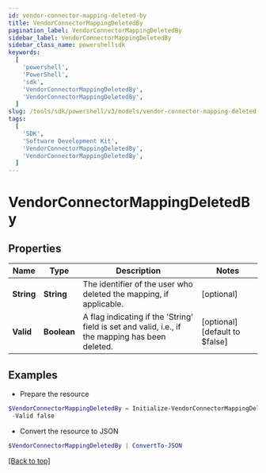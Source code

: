 ```yaml
---
id: vendor-connector-mapping-deleted-by
title: VendorConnectorMappingDeletedBy
pagination_label: VendorConnectorMappingDeletedBy
sidebar_label: VendorConnectorMappingDeletedBy
sidebar_class_name: powershellsdk
keywords:
  [
    'powershell',
    'PowerShell',
    'sdk',
    'VendorConnectorMappingDeletedBy',
    'VendorConnectorMappingDeletedBy',
  ]
slug: /tools/sdk/powershell/v3/models/vendor-connector-mapping-deleted-by
tags:
  [
    'SDK',
    'Software Development Kit',
    'VendorConnectorMappingDeletedBy',
    'VendorConnectorMappingDeletedBy',
  ]
---
```


# VendorConnectorMappingDeletedBy

## Properties

| Name | Type | Description | Notes |
| --- | --- | --- | --- |
| **String** | **String** | The identifier of the user who deleted the mapping, if applicable. | [optional] |
| **Valid** | **Boolean** | A flag indicating if the 'String' field is set and valid, i.e., if the mapping has been deleted. | [optional] [default to $false] |

## Examples

- Prepare the resource

```powershell
$VendorConnectorMappingDeletedBy = Initialize-VendorConnectorMappingDeletedBy  -String  `
 -Valid false
```

- Convert the resource to JSON

```powershell
$VendorConnectorMappingDeletedBy | ConvertTo-JSON
```

[[Back to top]](#)
